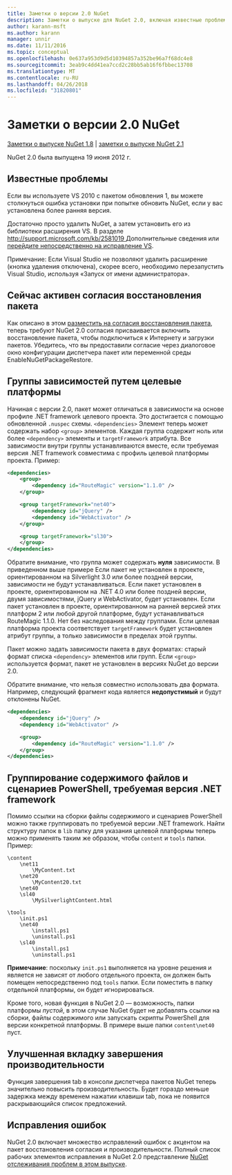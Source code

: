 ```yaml
---
title: Заметки о версии 2.0 NuGet
description: Заметки о выпуске для NuGet 2.0, включая известные проблемы, исправленные ошибки, добавленные функции и DCR.
author: karann-msft
ms.author: karann
manager: unnir
ms.date: 11/11/2016
ms.topic: conceptual
ms.openlocfilehash: 0e637a953d9d5d10394857a352be96a7f68dc4e8
ms.sourcegitcommit: 3eab9c4dd41ea7ccd2c28bb5ab16f6fbbec13708
ms.translationtype: MT
ms.contentlocale: ru-RU
ms.lasthandoff: 04/26/2018
ms.locfileid: "31820801"
---
```

# <a name="nuget-20-release-notes"></a>Заметки о версии 2.0 NuGet

[Заметки о выпуске NuGet 1.8](../release-notes/nuget-1.8.md) | [заметки о выпуске NuGet 2.1](../release-notes/nuget-2.1.md)

NuGet 2.0 была выпущена 19 июня 2012 г.

## <a name="known-installation-issue"></a>Известные проблемы
Если вы используете VS 2010 с пакетом обновления 1, вы можете столкнуться ошибка установки при попытке обновить NuGet, если у вас установлена более ранняя версия.

Достаточно просто удалить NuGet, а затем установить его из библиотеки расширения VS.  В разделе [ http://support.microsoft.com/kb/2581019 ](http://support.microsoft.com/kb/2581019) Дополнительные сведения или [перейдите непосредственно на исправление VS](http://bit.ly/vsixcertfix).

Примечание: Если Visual Studio не позволяют удалить расширение (кнопка удаления отключена), скорее всего, необходимо перезапустить Visual Studio, используя «Запуск от имени администратора».

## <a name="package-restore-consent-is-now-active"></a>Сейчас активен согласия восстановления пакета

Как описано в этом [разместить на согласия восстановления пакета](http://blog.nuget.org/20120518/package-restore-and-consent.html), теперь требуют NuGet 2.0 согласия присваивается включить восстановление пакета, чтобы подключиться к Интернету и загрузки пакетов. Убедитесь, что вы предоставили согласие через диалоговое окно конфигурации диспетчера пакет или переменной среды EnableNuGetPackageRestore.

## <a name="group-dependencies-by-target-frameworks"></a>Группы зависимостей путем целевые платформы

Начиная с версии 2.0, пакет может отличаться в зависимости на основе профиле .NET framework целевого проекта. Это достигается с помощью обновленной `.nuspec` схемы. `<dependencies>` Элемент теперь может содержать набор `<group>` элементов. Каждая группа содержит ноль или более `<dependency>` элементы и `targetFramework` атрибута. Все зависимости внутри группы устанавливаются вместе, если требуемая версия .NET framework совместима с профиль целевой платформы проекта. Пример:

```xml
<dependencies>
    <group>
        <dependency id="RouteMagic" version="1.1.0" />
    </group>

    <group targetFramework="net40">
        <dependency id="jQuery" />
        <dependency id="WebActivator" />
    </group>

    <group targetFramework="sl30">
    </group>
</dependencies>
```

Обратите внимание, что группа может содержать **нуля** зависимости. В приведенном выше примере Если пакет не установлен в проекте, ориентированном на Silverlight 3.0 или более поздней версии, зависимости не будут устанавливаться. Если пакет установлен в проекте, ориентированном на .NET 4.0 или более поздней версии, двумя зависимостями, jQuery и WebActivator, будет установлен.  Если пакет установлен в проекте, ориентированном на ранней версией этих платформ 2 или любой другой платформе, будут устанавливаться RouteMagic 1.1.0. Нет без наследования между группами. Если целевая платформа проекта соответствует `targetFramework` будет установлен атрибут группы, а только зависимости в пределах этой группы.

Пакет можно задать зависимости пакета в двух форматах: старый формат списка `<dependency>` элементов или групп. Если `<group>` используется формат, пакет не установлен в версиях NuGet до версии 2.0.

Обратите внимание, что нельзя совместно использовать два формата. Например, следующий фрагмент кода является **недопустимый** и будут отклонены NuGet.

```xml
<dependencies>
    <dependency id="jQuery" />
    <dependency id="WebActivator" />

    <group>
        <dependency id="RouteMagic" version="1.1.0" />
    </group>
</dependencies>
```

## <a name="grouping-content-files-and-powershell-scripts-by-target-framework"></a>Группирование содержимого файлов и сценариев PowerShell, требуемая версия .NET framework

Помимо ссылки на сборки файлы содержимого и сценариев PowerShell можно также группировать по требуемой версии .NET framework. Найти структуру папок в `lib` папку для указания целевой платформы теперь можно применять таким же образом, чтобы `content` и `tools` папки. Пример:

    \content
        \net11
            \MyContent.txt
        \net20
            \MyContent20.txt
        \net40
        \sl40
            \MySilverlightContent.html

    \tools
        \init.ps1
        \net40
            \install.ps1
            \uninstall.ps1
        \sl40
            \install.ps1
            \uninstall.ps1

**Примечание**: поскольку `init.ps1` выполняется на уровне решения и является не зависят от любого отдельного проекта, он должен быть помещен непосредственно под `tools` папки. Если поместить в папку отдельной платформы, он будет игнорироваться.

Кроме того, новая функция в NuGet 2.0 — возможность, папки платформы *пустой*, в этом случае NuGet будет не добавлять ссылки на сборки, файлы содержимого или запускать скрипты PowerShell для версии конкретной платформы. В примере выше папки `content\net40` пуст.

## <a name="improved-tab-completion-performance"></a>Улучшенная вкладку завершения производительности
Функция завершения tab в консоли диспетчера пакетов NuGet теперь значительно повысить производительность. Будет гораздо меньше задержка между временем нажатии клавиши tab, пока не появится раскрывающийся список предложений.

## <a name="bug-fixes"></a>Исправления ошибок
NuGet 2.0 включает множество исправлений ошибок с акцентом на пакет восстановления согласия и производительности.
Полный список рабочих элементов исправления в NuGet 2.0 представление [NuGet отслеживания проблем в этом выпуске](http://nuget.codeplex.com/workitem/list/advanced?keyword=&status=Closed&type=All&priority=All&release=NuGet%202.0&assignedTo=All&component=All&sortField=Votes&sortDirection=Descending&page=0).
